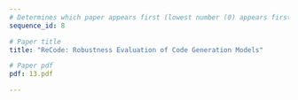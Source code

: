 ```yaml
---
# Determines which paper appears first (lowest number (0) appears first)
sequence_id: 8

# Paper title
title: "ReCode: Robustness Evaluation of Code Generation Models"

# Paper pdf
pdf: 13.pdf

---
```


